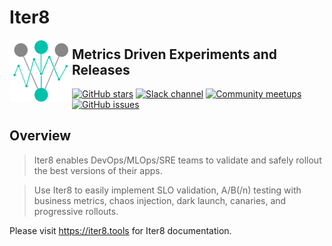 # Iter8

<img alt="Iter8" src="mkdocs/docs/images/favicon.png" width="100" align="left">

## Metrics Driven Experiments and Releases 

[![GitHub stars](https://img.shields.io/github/stars/iter8-tools/iter8?style=social)](https://github.com/iter8-tools/iter8/stargazers)
[![Slack channel](https://img.shields.io/badge/Slack-Join-purple)](https://join.slack.com/t/iter8-tools/shared_invite/zt-awl2se8i-L0pZCpuHntpPejxzLicbmw)
[![Community meetups](https://img.shields.io/badge/meet-Iter8%20community%20meetups-brightgreen)](https://iter8.tools/0.7/getting-started/help/#iter8-community-meetings)
[![GitHub issues](https://img.shields.io/github/issues/iter8-tools/iter8)](https://github.com/iter8tools/iter8/issues)

## Overview

> Iter8 enables DevOps/MLOps/SRE teams to validate and safely rollout the best versions of their apps.

> Use Iter8 to easily implement SLO validation, A/B(/n) testing with business metrics, chaos injection, dark launch, canaries, and progressive rollouts.

Please visit https://iter8.tools for Iter8 documentation.
